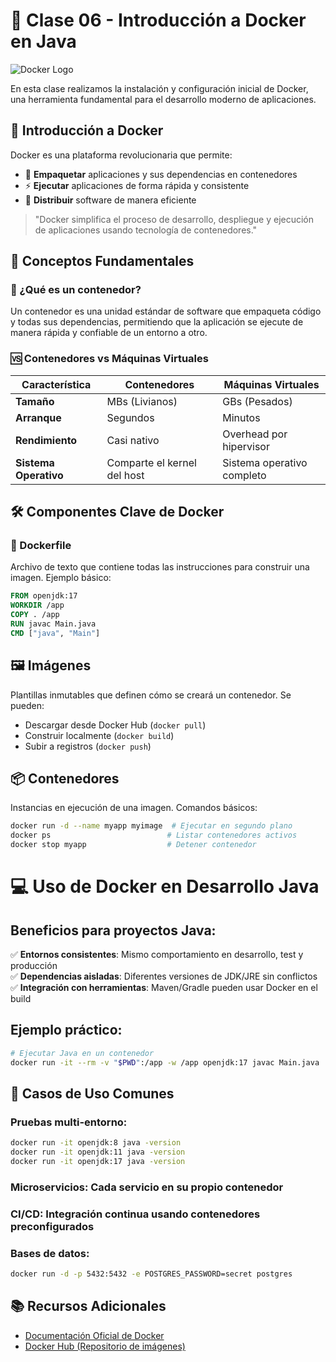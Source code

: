 # 🚀 Clase 06 - Introducción a Docker en Java

![Docker Logo](https://www.docker.com/wp-content/uploads/2022/03/vertical-logo-monochromatic.png)

En esta clase realizamos la instalación y configuración inicial de Docker, una herramienta fundamental para el desarrollo moderno de aplicaciones.

## 🌟 Introducción a Docker

Docker es una plataforma revolucionaria que permite:
- 🚢 **Empaquetar** aplicaciones y sus dependencias en contenedores
- ⚡ **Ejecutar** aplicaciones de forma rápida y consistente
- 🔄 **Distribuir** software de manera eficiente

> "Docker simplifica el proceso de desarrollo, despliegue y ejecución de aplicaciones usando tecnología de contenedores."

## 🐳 Conceptos Fundamentales

### 🔷 ¿Qué es un contenedor?
Un contenedor es una unidad estándar de software que empaqueta código y todas sus dependencias, permitiendo que la aplicación se ejecute de manera rápida y confiable de un entorno a otro.

### 🆚 Contenedores vs Máquinas Virtuales
| Característica       | Contenedores                  | Máquinas Virtuales           |
|----------------------|-------------------------------|------------------------------|
| **Tamaño**          | MBs (Livianos)               | GBs (Pesados)               |
| **Arranque**        | Segundos                     | Minutos                     |
| **Rendimiento**     | Casi nativo                  | Overhead por hipervisor      |
| **Sistema Operativo** | Comparte el kernel del host  | Sistema operativo completo  |

## 🛠️ Componentes Clave de Docker

### 📜 Dockerfile
Archivo de texto que contiene todas las instrucciones para construir una imagen. Ejemplo básico:

```dockerfile
FROM openjdk:17
WORKDIR /app
COPY . /app
RUN javac Main.java
CMD ["java", "Main"]
```

## 🖼️ Imágenes
Plantillas inmutables que definen cómo se creará un contenedor. Se pueden:

- Descargar desde Docker Hub (`docker pull`)
- Construir localmente (`docker build`)
- Subir a registros (`docker push`)

## 📦 Contenedores
Instancias en ejecución de una imagen. Comandos básicos:

```bash
docker run -d --name myapp myimage  # Ejecutar en segundo plano
docker ps                          # Listar contenedores activos
docker stop myapp                  # Detener contenedor
```

# 💻 Uso de Docker en Desarrollo Java

## Beneficios para proyectos Java:

✅ **Entornos consistentes**: Mismo comportamiento en desarrollo, test y producción  
✅ **Dependencias aisladas**: Diferentes versiones de JDK/JRE sin conflictos  
✅ **Integración con herramientas**: Maven/Gradle pueden usar Docker en el build  

## Ejemplo práctico:

```bash
# Ejecutar Java en un contenedor
docker run -it --rm -v "$PWD":/app -w /app openjdk:17 javac Main.java
```

## 🚀 Casos de Uso Comunes
### Pruebas multi-entorno:

```bash
docker run -it openjdk:8 java -version
docker run -it openjdk:11 java -version
docker run -it openjdk:17 java -version
```

### Microservicios: Cada servicio en su propio contenedor

### CI/CD: Integración continua usando contenedores preconfigurados

### Bases de datos:

```bash
docker run -d -p 5432:5432 -e POSTGRES_PASSWORD=secret postgres
```

## 📚 Recursos Adicionales
- [Documentación Oficial de Docker](https://docs.docker.com/)
- [Docker Hub (Repositorio de imágenes)](https://hub.docker.com/)

